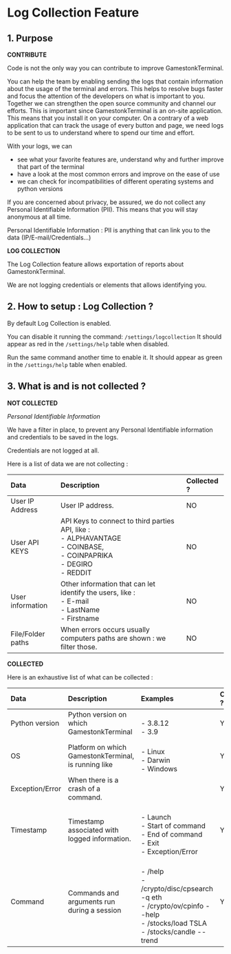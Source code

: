 # Log Collection Feature

## 1. Purpose

**CONTRIBUTE**

Code is not the only way you can contribute to improve GamestonkTerminal.

You can help the team by enabling sending the logs that contain information about the usage of the terminal and errors. This helps to resolve bugs faster and focus the attention of the developers on what is important to you. Together we can strengthen the open source community and channel our efforts.
This is important since GamestonkTerminal is an on-site application. This means that you install it on your computer. On a contrary of a web application that can track the usage of every button and page, we need logs to be sent to us to understand where to spend our time and effort.

With your logs, we can

- see what your favorite features are, understand why and further improve that part of the terminal
- have a look at the most common errors and improve on the ease of use
- we can check for incompatibilities of different operating systems and python versions

If you are concerned about privacy, be assured, we do not collect any Personal Identifiable Information (PII). This means that you will stay anonymous at all time.

Personal Identifiable Information : PII is anything that can link you to the data (IP/E-mail/Credentials...)

**LOG COLLECTION**

The Log Collection feature allows exportation of reports about GamestonkTerminal.

We are not logging credentials or elements that allows identifying you.

## 2. How to setup : Log Collection ?

By default Log Collection is enabled.

You can disable it running the command: `/settings/logcollection`
It should appear as red in the `/settings/help` table when disabled.

Run the same command another time to enable it.
It should appear as green in the `/settings/help` table when enabled.

## 3. What is and is not collected ?

**NOT COLLECTED**

*Personal Identifiable Information*

We have a filter in place, to prevent any Personal Identifiable information and credentials to be saved in the logs.

Credentials are not logged at all.

Here is a list of data we are not collecting :

|**Data**|**Description**|**Collected ?**|
|:-|:-|:-|
|User IP Address|User IP address.|NO|
|User API KEYS|API Keys to connect to third parties API, like : <br>- ALPHAVANTAGE <br> - COINBASE, <br>- COINPAPRIKA <br>- DEGIRO <br>- REDDIT|NO|
|User information|Other information that can let identify the users, like : <br>- E-mail <br> - LastName <br>- Firstname|NO|
|File/Folder paths|When errors occurs usually computers paths are shown : we filter those.|NO|

**COLLECTED**

Here is an exhaustive list of what can be collected :

|**Data**|**Description**|**Examples**|**Collected ?**|
|:-|:-|:-|:-|
|Python version|Python version on which GamestonkTerminal|<br>- 3.8.12 <br>- 3.9|YES|
|OS|Platform on which GamestonkTerminal, is running like|<br>- Linux <br>- Darwin <br>- Windows|YES|
|Exception/Error|When there is a crash of a command.||YES|
|Timestamp|Timestamp associated with logged information.|<br>- Launch <br>- Start of command<br>- End of command<br>- Exit<br>- Exception/Error|YES|
|Command|Commands and arguments run during a session|<br>- /help <br>- /crypto/disc/cpsearch -q eth <br>- /crypto/ov/cpinfo --help <br>- /stocks/load TSLA <br>- /stocks/candle --trend|YES|

